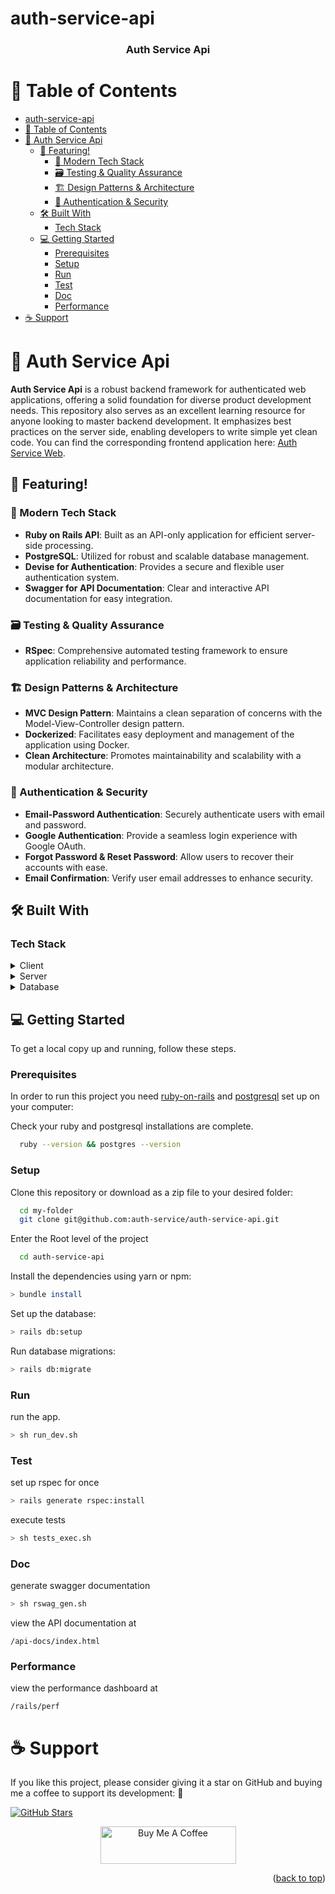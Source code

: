 # auth-service-api

<a name="readme-top"></a>

<div align="center">
  <h3><b>Auth Service Api</b></h3>
</div>

<!-- TABLE OF CONTENTS -->

# 📗 Table of Contents

- [auth-service-api](#auth-service-api)
- [📗 Table of Contents](#-table-of-contents)
- [📖 Auth Service Api ](#-auth-service-api-)
  - [🚀 Featuring!](#-featuring)
    - [🌟 Modern Tech Stack](#-modern-tech-stack)
    - [🗃️ Testing \& Quality Assurance](#️-testing--quality-assurance)
    - [🏗️ Design Patterns \& Architecture](#️-design-patterns--architecture)
    - [🔐 Authentication \& Security](#-authentication--security)
  - [🛠 Built With ](#-built-with-)
    - [Tech Stack ](#tech-stack-)
  - [💻 Getting Started ](#-getting-started-)
    - [Prerequisites](#prerequisites)
    - [Setup](#setup)
    - [Run](#run)
    - [Test](#test)
    - [Doc](#doc)
    - [Performance](#performance)
- [☕ Support ](#-support-)

<!-- PROJECT DESCRIPTION -->

# 📖 Auth Service Api <a name="about-project"></a>

**Auth Service Api** is a robust backend framework for authenticated web applications, offering a solid foundation for diverse product development needs. This repository also serves as an excellent learning resource for anyone looking to master backend development. It emphasizes best practices on the server side, enabling developers to write simple yet clean code. You can find the corresponding frontend application here: [Auth Service Web](https://github.com/rex-9/auth-service-web).

## 🚀 Featuring!

### 🌟 Modern Tech Stack

- **Ruby on Rails API**: Built as an API-only application for efficient server-side processing.
- **PostgreSQL**: Utilized for robust and scalable database management.
- **Devise for Authentication**: Provides a secure and flexible user authentication system.
- **Swagger for API Documentation**: Clear and interactive API documentation for easy integration.

### 🗃️ Testing & Quality Assurance

- **RSpec**: Comprehensive automated testing framework to ensure application reliability and performance.

### 🏗️ Design Patterns & Architecture

- **MVC Design Pattern**: Maintains a clean separation of concerns with the Model-View-Controller design pattern.
- **Dockerized**: Facilitates easy deployment and management of the application using Docker.
- **Clean Architecture**: Promotes maintainability and scalability with a modular architecture.

### 🔐 Authentication & Security

- **Email-Password Authentication**: Securely authenticate users with email and password.
- **Google Authentication**: Provide a seamless login experience with Google OAuth.
- **Forgot Password & Reset Password**: Allow users to recover their accounts with ease.
- **Email Confirmation**: Verify user email addresses to enhance security.

## 🛠 Built With <a name="built-with"></a>

### Tech Stack <a name="tech-stack"></a>

<details>
  <summary>Client</summary>
  <ul>
    <li><a href="https://react.dev/">React</a></li>
    <li><a href="https://tailwindcss.com/">TailwindCSS</a></li>
    <li><a href="https://www.typescriptlang.org/">TypeScript</a></li>
    <li><a href="https://vitejs.dev/">Vite</a></li>
  </ul>
</details>

<details>
  <summary>Server</summary>
  <ul>
    <li><a href="https://rubyonrails.org/">Ruby on Rails</a></li>
    <li><a href="https://rubygems.org/gems/devise/">Devise</a></li>
    <li><a href="https://redis.io/">Redis</a></li>
  </ul>
</details>

<details>
<summary>Database</summary>
  <ul>
    <li><a href="https://www.postgresql.org/">PostgreSQL</a></li>
  </ul>
</details>

<!-- GETTING STARTED -->

## 💻 Getting Started <a name="getting-started"></a>

To get a local copy up and running, follow these steps.

### Prerequisites

In order to run this project you need [ruby-on-rails](https://www.ruby-lang.org/en/downloads/) and [postgresql](https://www.postgresql.org/) set up on your computer:

Check your ruby and postgresql installations are complete.

```sh
  ruby --version && postgres --version
```

### Setup

Clone this repository or download as a zip file to your desired folder:

```sh
  cd my-folder
  git clone git@github.com:auth-service/auth-service-api.git
```

Enter the Root level of the project

```sh
  cd auth-service-api
```

Install the dependencies using yarn or npm:

```sh
> bundle install
```

Set up the database:

```sh
> rails db:setup
```

Run database migrations:

```sh
> rails db:migrate
```

### Run

run the app.

```sh
> sh run_dev.sh
```

### Test

set up rspec for once

```sh
> rails generate rspec:install
```

execute tests

```sh
> sh tests_exec.sh
```

### Doc

generate swagger documentation

```sh
> sh rswag_gen.sh
```

view the API documentation at

`/api-docs/index.html`

### Performance

view the performance dashboard at

`/rails/perf`

# ☕ Support <a name="support"></a>

If you like this project, please consider giving it a star on GitHub and buying me a coffee to support its development: 🌟

[![GitHub Stars](https://img.shields.io/github/stars/rex-9/auth-service-api.svg?style=social&label=Star)](https://github.com/rex-9/auth-service-api)

<div align="center">
  <a href="https://buymeacoffee.com/rex9" target="_blank">
    <img src="https://cdn.buymeacoffee.com/buttons/v2/default-yellow.png" alt="Buy Me A Coffee" style="height: 60px !important;width: 217px !important;" >
  </a>
</div>

<p align="right">(<a href="#readme-top">back to top</a>)</p>

